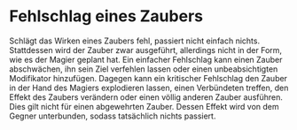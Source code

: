 # Fehlschlag eines Zaubers

Schlägt das Wirken eines Zaubers fehl, passiert nicht einfach nichts. Stattdessen wird der Zauber zwar ausgeführt, allerdings nicht in der Form, wie es der Magier geplant hat. Ein einfacher Fehlschlag kann einen Zauber abschwächen, ihn sein Ziel verfehlen lassen oder einen unbeabsichtigten Modifikator hinzufügen. Dagegen kann ein kritischer Fehlschlag den Zauber in der Hand des Magiers explodieren lassen, einen Verbündeten treffen, den Effekt des Zaubers verändern oder einen völlig anderen Zauber ausführen. Dies gilt nicht für einen abgewehrten Zauber. Dessen Effekt wird von dem Gegner unterbunden, sodass tatsächlich nichts passiert.
